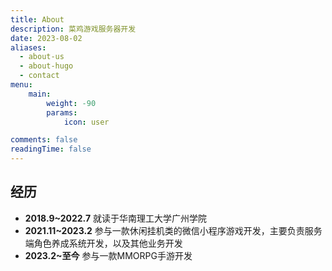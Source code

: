 ```yaml
---
title: About
description: 菜鸡游戏服务器开发
date: 2023-08-02
aliases:
  - about-us
  - about-hugo
  - contact
menu:
    main: 
        weight: -90
        params:
            icon: user

comments: false
readingTime: false
---
```


## 经历
- **2018.9~2022.7** 就读于华南理工大学广州学院
- **2021.11~2023.2** 参与一款休闲挂机类的微信小程序游戏开发，主要负责服务端角色养成系统开发，以及其他业务开发
- **2023.2~至今** 参与一款MMORPG手游开发
